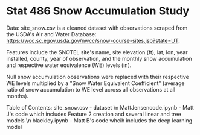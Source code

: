 # Stat 486 Snow Accumulation Study

Data: site_snow.csv is a cleaned dataset with observations scraped from the USDA's Air and Water Database: https://wcc.sc.egov.usda.gov/nwcc/snow-course-sites.jsp?state=UT. 

Features include the SNOTEL site's name, site elevation (ft), lat, lon, year installed, county, year of observation, and the monthly snow accumulation and respective water equivalence (WE) levels (in).

Null snow accumulation observations were replaced with their respective WE levels multiplied by a "Snow Water Equivalent Coefficient" (average ratio of snow accumulation to WE level across all observations 
at all months).

Table of Contents:
site_snow.csv - dataset \n
MattJensencode.ipynb - Matt J's code which includes Feature 2 creation and several linear and tree models \n
blackley.ipynb - Matt B's code whcih includes the deep learning model
